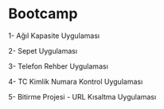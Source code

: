 # Bootcamp

1- Ağıl Kapasite Uygulaması

2- Sepet Uygulaması

3- Telefon Rehber Uygulaması

4- TC Kimlik Numara Kontrol Uygulaması

5- Bitirme Projesi - URL Kısaltma Uygulaması
